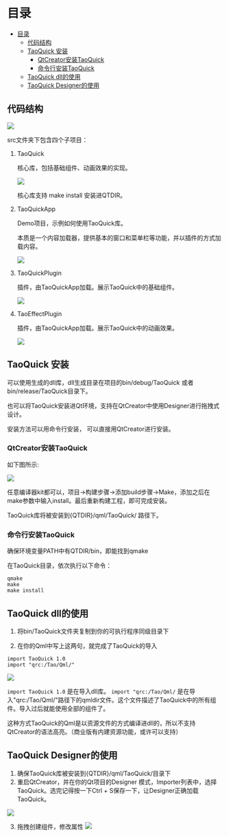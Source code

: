 # 目录
- [目录](#%e7%9b%ae%e5%bd%95)
  - [代码结构](#%e4%bb%a3%e7%a0%81%e7%bb%93%e6%9e%84)
  - [TaoQuick 安装](#taoquick-%e5%ae%89%e8%a3%85)
    - [QtCreator安装TaoQuick](#qtcreator%e5%ae%89%e8%a3%85taoquick)
    - [命令行安装TaoQuick](#%e5%91%bd%e4%bb%a4%e8%a1%8c%e5%ae%89%e8%a3%85taoquick)
  - [TaoQuick dll的使用](#taoquick-dll%e7%9a%84%e4%bd%bf%e7%94%a8)
  - [TaoQuick Designer的使用](#taoquick-designer%e7%9a%84%e4%bd%bf%e7%94%a8)

## 代码结构

![](https://github.com/jaredtao/TaoQuickPreview/blob/master/Preview/CodeStruct/1.png)

src文件夹下包含四个子项目：

1. TaoQuick
   
   核心库，包括基础组件、动画效果的实现。 

   ![](https://github.com/jaredtao/TaoQuickPreview/blob/master/Preview/CodeStruct/2.png)
   
   核心库支持 make install 安装进QTDIR。

2. TaoQuickApp
   
   Demo项目，示例如何使用TaoQuick库。

   本质是一个内容加载器，提供基本的窗口和菜单栏等功能，并以插件的方式加载内容。

   ![](https://github.com/jaredtao/TaoQuickPreview/blob/master/Preview/CodeStruct/3.png)

3. TaoQuickPlugin

    插件，由TaoQuickApp加载。展示TaoQuick中的基础组件。

    ![](https://github.com/jaredtao/TaoQuickPreview/blob/master/Preview/CodeStruct/5.png)

4. TaoEffectPlugin

    插件，由TaoQuickApp加载。展示TaoQuick中的动画效果。

    ![](https://github.com/jaredtao/TaoQuickPreview/blob/master/Preview/CodeStruct/4.png)

## TaoQuick 安装

可以使用生成的dll库，dll生成目录在项目的bin/debug/TaoQuick 或者 bin/release/TaoQuick目录下。

也可以将TaoQuick安装进Qt环境，支持在QtCreator中使用Designer进行拖拽式设计。

安装方法可以用命令行安装， 可以直接用QtCreator进行安装。

### QtCreator安装TaoQuick

如下图所示:

![](https://github.com/jaredtao/TaoQuickPreview/blob/master/Preview/QtCreator-install.png)

任意编译器kit都可以，项目->构建步骤->添加build步骤->Make，添加之后在make参数中输入install。最后重新构建工程，即可完成安装。

TaoQuick库将被安装到{QTDIR}/qml/TaoQuick/ 路径下。

### 命令行安装TaoQuick

确保环境变量PATH中有QTDIR/bin，即能找到qmake

在TaoQuick目录，依次执行以下命令：

```
qmake
make
make install

```

## TaoQuick dll的使用

1. 将bin/TaoQuick文件夹复制到你的可执行程序同级目录下

2. 在你的Qml中写上这两句，就完成了TaoQuick的导入
```
import TaoQuick 1.0
import "qrc:/Tao/Qml/"
```

![](https://github.com/jaredtao/TaoQuickPreview/blob/master/Preview/TaoQuick-use.png)

`import TaoQuick 1.0` 是在导入dll库。
`import "qrc:/Tao/Qml/` 是在导入"qrc:/Tao/Qml/"路径下的qmldir文件。这个文件描述了TaoQuick中的所有组件。导入过后就能使用全部的组件了。

这种方式TaoQuick的Qml是以资源文件的方式编译进dll的，所以不支持QtCreator的语法高亮。（商业版有内建资源功能，或许可以支持）

## TaoQuick Designer的使用

1. 确保TaoQuick库被安装到{QTDIR}/qml/TaoQuick/目录下
2. 重启QtCreator，并在你的Qt项目的Designer 模式，Importer列表中，选择TaoQuick。选完记得按一下Ctrl + S保存一下，让Designer正确加载TaoQuick。

![](https://github.com/jaredtao/TaoQuickPreview/blob/master/Preview/Import.png)

3. 拖拽创建组件，修改属性
![](https://github.com/jaredtao/TaoQuickPreview/blob/master/Preview/Drag.gif)
